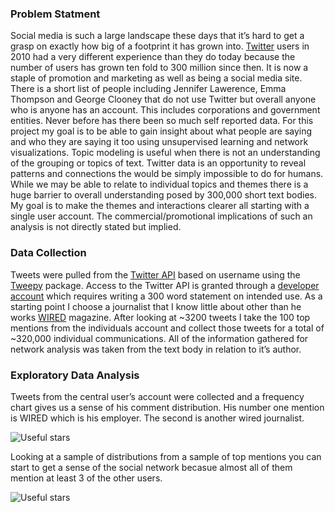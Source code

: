 ### Problem Statment
Social media is such a large landscape these days that it’s hard to get a grasp on exactly how big of a footprint it has grown into. [Twitter](https://twitter.com/) users in 2010 had a very different experience than they do today because the number of users has grown ten fold to 300 million since then. It is now a staple of promotion and marketing as well as being a social media site. There is a short list of people including Jennifer Lawerence, Emma Thompson and George Clooney that do not use Twitter but overall anyone who is anyone has an account. This includes corporations and government entities. Never before has there been so much self reported data. For this project my goal is to be able to gain insight about what people are saying and who they are saying it too using unsupervised learning and network visualizations. Topic modeling is useful when there is not an understanding of the grouping or topics of text. Twitter data is an opportunity to reveal patterns and connections the would be simply impossible to do for humans. While we may be able to relate to individual topics and themes there is a huge barrier to overall understanding posed by 300,000 short text bodies. My goal is to make the themes and interactions clearer all starting with a single user account. The commercial/promotional implications of such an analysis is not directly stated but implied. 

### Data Collection


Tweets were pulled from the [Twitter API](https://developer.twitter.com/) based on username using the [Tweepy](http://www.tweepy.org/) package. Access to the Twitter API is granted through a [developer account](https://developer.twitter.com/en/apply-for-access.html) which requires writing a 300 word statement on intended use. As a starting point I choose a journalist that I know little about other than he works [WIRED](https://www.wired.com/) magazine. After looking at ~3200 tweets I take the 100 top mentions from the individuals account and collect those tweets for a total of ~320,000 individual communications. All of the information gathered for network analysis was taken from the text body in relation to it’s author.

### Exploratory Data Analysis 

Tweets from the central user’s account were collected and a frequency chart gives us a sense of his comment distribution. His number one mention is WIRED which is his employer. The second is another wired journalist. 

![Useful stars](https://github.com/DataSnek/TwitterNLP/pics/freq1.png)

Looking at a sample of distributions from a sample of top mentions you can start to get a sense of the social network becasue almost all of them mention at least 3 of the other users.

![Useful stars](https://github.com/DataSnek/TwitterNLP/pics/freq2.png)


